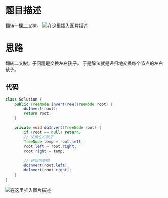 # 题目描述
翻转一棵二叉树。
![在这里插入图片描述](https://img-blog.csdnimg.cn/20200605194621943.png?x-oss-process=image/watermark,type_ZmFuZ3poZW5naGVpdGk,shadow_10,text_aHR0cHM6Ly9ibG9nLmNzZG4ubmV0L3o3MTQ0MDU0ODk=,size_16,color_FFFFFF,t_70)

# 思路
翻转二叉树，子问题是交换左右孩子。
于是解法就是递归地交换每个节点的左右孩子。

## 代码

```java
class Solution {
    public TreeNode invertTree(TreeNode root) {
    	doInvert(root);
        return root;
    }

    private void doInvert(TreeNode root) {
    	if (root == null) return;
		// 交换左右孩子
    	TreeNode temp = root.left;
    	root.left = root.right;
    	root.right = temp;
    	
    	// 递归地交换
    	doInvert(root.left);
    	doInvert(root.right);
    }
}
```
![在这里插入图片描述](https://img-blog.csdnimg.cn/20200605194842459.png)